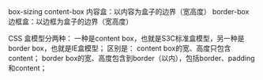 box-sizing
content-box 内容盒：以内容为盒子的边界（宽高度）
border-box 边框盒：以边框为盒子的边界（宽高度）

CSS 盒模型分两种：
一种是content box，也就是S3C标准盒模型，另一种是border box，也就是IE盒模型；
区别是：
content box的宽、高度只包含content；
border box的宽、高度包含到border（以内），包括border、padding和content；


